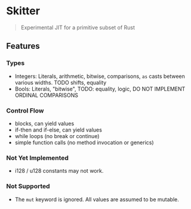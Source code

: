 # Skitter

> Experimental JIT for a primitive subset of Rust

## Features

### Types
- Integers: Literals, arithmetic, bitwise, comparisons, `as` casts between various widths. TODO shifts, equality
- Bools: Literals, "bitwise", TODO: equality, logic, DO NOT IMPLEMENT ORDINAL COMPARISONS

### Control Flow
- blocks, can yield values
- if-then and if-else, can yield values
- while loops (no break or continue)
- simple function calls (no method invocation or generics)

### Not Yet Implemented
- i128 / u128 constants may not work.

### Not Supported
- The `mut` keyword is ignored. All values are assumed to be mutable.
